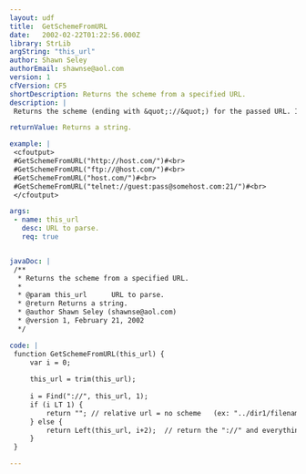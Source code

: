 ```yaml
---
layout: udf
title:  GetSchemeFromURL
date:   2002-02-22T01:22:56.000Z
library: StrLib
argString: "this_url"
author: Shawn Seley
authorEmail: shawnse@aol.com
version: 1
cfVersion: CF5
shortDescription: Returns the scheme from a specified URL.
description: |
 Returns the scheme (ending with &quot;://&quot;) for the passed URL. If no scheme is found, then returns an empty string. Works with any protocol that follows a &quot;scheme://x&quot; syntax.

returnValue: Returns a string.

example: |
 <cfoutput>
 #GetSchemeFromURL("http://host.com/")#<br>
 #GetSchemeFromURL("ftp://@host.com/")#<br>
 #GetSchemeFromURL("host.com/")#<br>
 #GetSchemeFromURL("telnet://guest:pass@somehost.com:21/")#<br>
 </cfoutput>

args:
 - name: this_url
   desc: URL to parse.
   req: true


javaDoc: |
 /**
  * Returns the scheme from a specified URL.
  * 
  * @param this_url      URL to parse. 
  * @return Returns a string. 
  * @author Shawn Seley (shawnse@aol.com) 
  * @version 1, February 21, 2002 
  */

code: |
 function GetSchemeFromURL(this_url) {
     var i = 0;
     
     this_url = trim(this_url);
     
     i = Find("://", this_url, 1);
     if (i LT 1) {
         return ""; // relative url = no scheme   (ex: "../dir1/filename.html" or "/dir1/filename.html")
     } else {
         return Left(this_url, i+2);  // return the "://" and everything to the left of it
     }
 }

---
```


